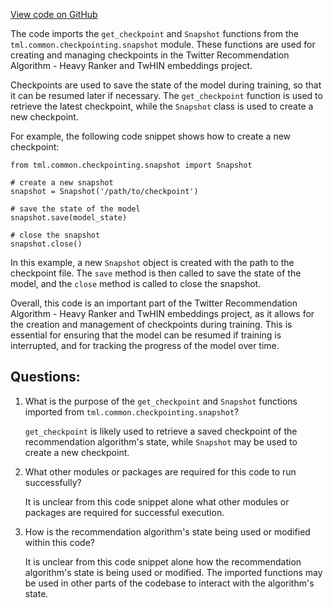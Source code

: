 [View code on GitHub](https://github.com/twitter/the-algorithm-ml/common/checkpointing/__init__.py)

The code imports the `get_checkpoint` and `Snapshot` functions from the `tml.common.checkpointing.snapshot` module. These functions are used for creating and managing checkpoints in the Twitter Recommendation Algorithm - Heavy Ranker and TwHIN embeddings project.

Checkpoints are used to save the state of the model during training, so that it can be resumed later if necessary. The `get_checkpoint` function is used to retrieve the latest checkpoint, while the `Snapshot` class is used to create a new checkpoint.

For example, the following code snippet shows how to create a new checkpoint:

```
from tml.common.checkpointing.snapshot import Snapshot

# create a new snapshot
snapshot = Snapshot('/path/to/checkpoint')

# save the state of the model
snapshot.save(model_state)

# close the snapshot
snapshot.close()
```

In this example, a new `Snapshot` object is created with the path to the checkpoint file. The `save` method is then called to save the state of the model, and the `close` method is called to close the snapshot.

Overall, this code is an important part of the Twitter Recommendation Algorithm - Heavy Ranker and TwHIN embeddings project, as it allows for the creation and management of checkpoints during training. This is essential for ensuring that the model can be resumed if training is interrupted, and for tracking the progress of the model over time.
## Questions: 
 1. What is the purpose of the `get_checkpoint` and `Snapshot` functions imported from `tml.common.checkpointing.snapshot`?
    
    `get_checkpoint` is likely used to retrieve a saved checkpoint of the recommendation algorithm's state, while `Snapshot` may be used to create a new checkpoint. 

2. What other modules or packages are required for this code to run successfully?
    
    It is unclear from this code snippet alone what other modules or packages are required for successful execution. 

3. How is the recommendation algorithm's state being used or modified within this code?
    
    It is unclear from this code snippet alone how the recommendation algorithm's state is being used or modified. The imported functions may be used in other parts of the codebase to interact with the algorithm's state.